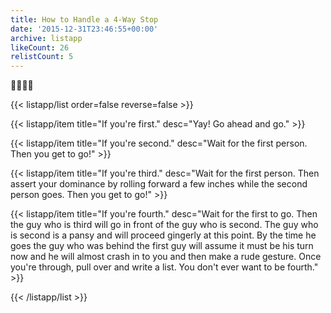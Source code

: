 ```yaml
---
title: How to Handle a 4-Way Stop
date: '2015-12-31T23:46:55+00:00'
archive: listapp
likeCount: 26
relistCount: 5
---
```


🚗🚕🚙🚐

<!--more-->

{{< listapp/list order=false reverse=false >}}

   {{< listapp/item title="If you're first."
      desc="Yay! Go ahead and go." >}}

   {{< listapp/item title="If you're second."
      desc="Wait for the first person. Then you get to go!" >}}

   {{< listapp/item title="If you're third."
      desc="Wait for the first person. Then assert your dominance by rolling forward a few inches while the second person goes. Then you get to go!" >}}

   {{< listapp/item title="If you're fourth."
      desc="Wait for the first to go. Then the guy who is third will go in front of the guy who is second. The guy who is second is a pansy and will proceed gingerly at this point. By the time he goes the guy who was behind the first guy will assume it must be his turn now and he will almost crash in to you and then make a rude gesture. Once you're through, pull over and write a list. You don't ever want to be fourth." >}}

{{< /listapp/list >}}
